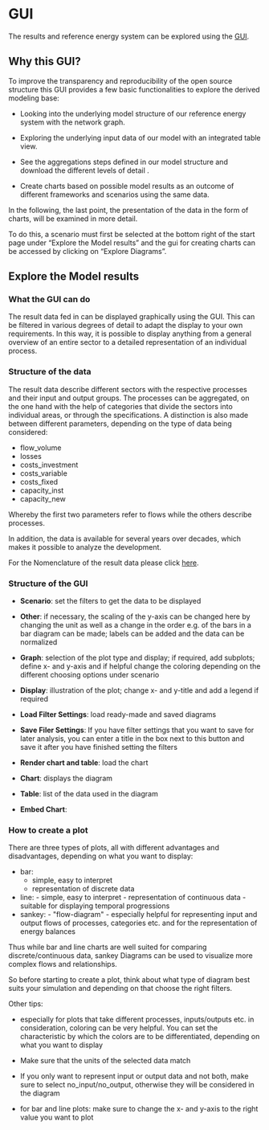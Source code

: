 # GUI

The results and reference energy system can be explored using the [GUI](https://sedos.apps.rl-institut.de/).


[//]: # (<span style="color:red">TODO: description of the GUI </span>)


[//]: # (# Description GUI)

## Why this GUI?
To improve the transparency and reproducibility of the open source structure this GUI provides a few basic functionalities to explore the derived modeling base:

- Looking into the underlying model structure of our reference energy system with the network graph.

- Exploring the underlying input data of our model with an integrated table view.

- See the aggregations steps defined in our model structure and download the different levels of detail .

- Create charts based on possible model results as an outcome of different frameworks and scenarios using the same data.

In the following, the last point, the presentation of the data in the form of charts, will be examined in more detail.

To do this, a scenario must first be selected at the bottom right of the start page under “Explore the Model results” and the gui for creating charts can be accessed by clicking on “Explore Diagrams”.

## Explore the Model results

### What the GUI can do

The result data fed in can be displayed graphically using the GUI. 
This can be filtered in various degrees of detail to adapt the display to your own requirements. 
In this way, it is possible to display anything from a general overview of an entire sector to a detailed representation of an individual process.

### Structure of the data

The result data describe different sectors with the respective processes and their input and output groups. 
The processes can be aggregated, on the one hand with the help of categories that divide the sectors into individual areas, or through the specifications.
A distinction is also made between different parameters, depending on the type of data being considered:

- flow_volume
- losses
- costs_investment
- costs_variable
- costs_fixed
- capacity_inst
- capacity_new

Whereby the first two parameters refer to flows while the others describe processes.

In addition, the data is available for several years over decades, which makes it possible to analyze the development.

For the Nomenclature of the result data please click [here](http://127.0.0.1:8000/visitor/data/nomenclature/).

### Structure of the GUI

- **Scenario**: set the filters to get the data to be displayed

- **Other**: if necessary, the scaling of the y-axis can be changed here by changing the unit as well as a change in the order e.g. of the bars in a bar diagram can be made; labels can be added and the data can be normalized

- **Graph**: selection of the plot type and display; if required, add subplots; define x- and y-axis and if helpful change the coloring depending on the different choosing options under scenario

- **Display**: illustration of the plot; change x- and y-title and add a legend if required

- **Load Filter Settings**: load ready-made and saved diagrams

- **Save Filer Settings**: If you have filter settings that you want to save for later analysis, you can enter a title in the box next to this button and save it after you have finished setting the filters

- **Render chart and table**: load the chart

- **Chart**: displays the diagram

- **Table**: list of the data used in the diagram

- **Embed Chart**: 

### How to create a plot

There are three types of plots, all with different advantages and disadvantages, depending on what you want to display:

- bar: 
    - simple, easy to interpret
    - representation of discrete data
- line:
      - simple, easy to interpret
      - representation of continuous data
      - suitable for displaying temporal progressions
- sankey:
      - "flow-diagram"
      - especially helpful for representing input and output flows of processes, categories etc. and for the representation of energy balances

Thus while bar and line charts are well suited for comparing discrete/continuous data, sankey Diagrams can be used to visualize more complex flows and relationships.

So before starting to create a plot, think about what type of diagram best suits your simulation and depending on that choose the right filters.

Other tips:

- especially for plots that take different processes, inputs/outputs etc. in consideration, coloring can be very helpful. You can set the characteristic by which the colors are to be differentiated, depending on what you want to display

- Make sure that the units of the selected data match

- If you only want to represent input or output data and not both, make sure to select no_input/no_output, otherwise they will be considered in the diagram

- for bar and line plots: make sure to change the x- and y-axis to the right value you want to plot







